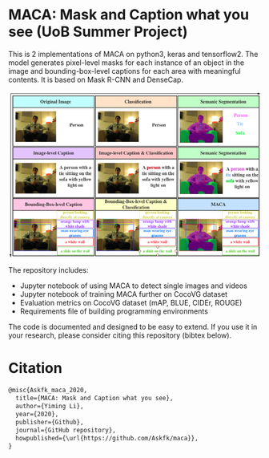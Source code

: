 # **MACA**: **Ma**sk and **Ca**ption what you see  (UoB Summer Project)

This is 2 implementations of MACA on python3, keras and tensorflow2. The model generates pixel-level masks for each instance of an object in the image and bounding-box-level captions for each area with meaningful contents. It is based on Mask R-CNN and DenseCap.

![](https://github.com/Askfk/maca/blob/master/readme/1.png)

The repository includes:


*   Jupyter notebook of using MACA to detect single images and videos
*   Jupyter notebook of training MACA further on CocoVG dataset
*   Evaluation metrics on CocoVG dataset (mAP, BLUE, CIDEr, ROUGE)
*   Requirements file of building programming environments


The code is documented and designed to be easy to extend. If you use it in your research, please consider citing this repository (bibtex below).



# **Citation**


```
@misc{Askfk_maca_2020,
  title={MACA: Mask and Caption what you see},
  author={Yiming Li},
  year={2020},
  publisher={Github},
  journal={GitHub repository},
  howpublished={\url{https://github.com/Askfk/maca}},
}
```

